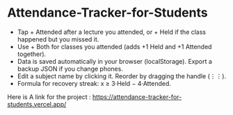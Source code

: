 ﻿# Attendance-Tracker-for-Students

- Tap + Attended after a lecture you attended, or + Held if the class happened but you missed it.
- Use + Both for classes you attended (adds +1 Held and +1 Attended together).
- Data is saved automatically in your browser (localStorage). Export a backup JSON if you change phones.
- Edit a subject name by clicking it. Reorder by dragging the handle (⋮⋮).
- Formula for recovery streak: x ≥ 3·Held − 4·Attended.

Here is A link for the project : https://attendance-tracker-for-students.vercel.app/
